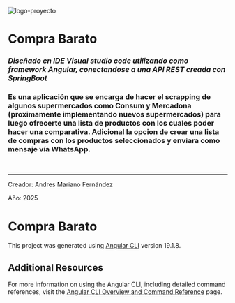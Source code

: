 ![logo-proyecto](https://github.com/amf-dev-gh/compra-barato-front/issues/1#issue-2924969436)

<h1>Compra Barato</h1>

<h3><em>Diseñado en IDE Visual studio code utilizando como framework Angular, conectandose a una API REST creada con SpringBoot</em></h3>

<h3>Es una aplicación que se encarga de hacer el scrapping de algunos supermercados como Consum y Mercadona (proximamente implementando nuevos supermercados) para luego ofrecerte una lista de productos con los cuales poder hacer una comparativa. Adicional la opcion de crear una lista de compras con los productos seleccionados y enviara como mensaje vía WhatsApp.</h3>

<br/>

<hr/>
<p>Creador: Andres Mariano Fernández</p>
<p>Año: 2025</p>

# Compra Barato

This project was generated using [Angular CLI](https://github.com/angular/angular-cli) version 19.1.8.

## Additional Resources

For more information on using the Angular CLI, including detailed command references, visit the [Angular CLI Overview and Command Reference](https://angular.dev/tools/cli) page.
